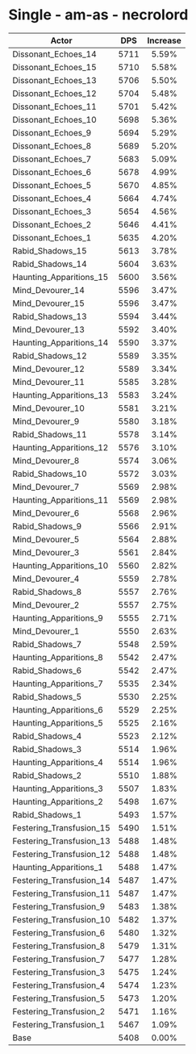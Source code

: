 # Single - am-as - necrolord
| Actor | DPS | Increase |
|---|:---:|:---:|
|Dissonant_Echoes_14|5711|5.59%|
|Dissonant_Echoes_15|5710|5.58%|
|Dissonant_Echoes_13|5706|5.50%|
|Dissonant_Echoes_12|5704|5.48%|
|Dissonant_Echoes_11|5701|5.42%|
|Dissonant_Echoes_10|5698|5.36%|
|Dissonant_Echoes_9|5694|5.29%|
|Dissonant_Echoes_8|5689|5.20%|
|Dissonant_Echoes_7|5683|5.09%|
|Dissonant_Echoes_6|5678|4.99%|
|Dissonant_Echoes_5|5670|4.85%|
|Dissonant_Echoes_4|5664|4.74%|
|Dissonant_Echoes_3|5654|4.56%|
|Dissonant_Echoes_2|5646|4.41%|
|Dissonant_Echoes_1|5635|4.20%|
|Rabid_Shadows_15|5613|3.78%|
|Rabid_Shadows_14|5604|3.63%|
|Haunting_Apparitions_15|5600|3.56%|
|Mind_Devourer_14|5596|3.47%|
|Mind_Devourer_15|5596|3.47%|
|Rabid_Shadows_13|5594|3.44%|
|Mind_Devourer_13|5592|3.40%|
|Haunting_Apparitions_14|5590|3.37%|
|Rabid_Shadows_12|5589|3.35%|
|Mind_Devourer_12|5589|3.34%|
|Mind_Devourer_11|5585|3.28%|
|Haunting_Apparitions_13|5583|3.24%|
|Mind_Devourer_10|5581|3.21%|
|Mind_Devourer_9|5580|3.18%|
|Rabid_Shadows_11|5578|3.14%|
|Haunting_Apparitions_12|5576|3.10%|
|Mind_Devourer_8|5574|3.06%|
|Rabid_Shadows_10|5572|3.03%|
|Mind_Devourer_7|5569|2.98%|
|Haunting_Apparitions_11|5569|2.98%|
|Mind_Devourer_6|5568|2.96%|
|Rabid_Shadows_9|5566|2.91%|
|Mind_Devourer_5|5564|2.88%|
|Mind_Devourer_3|5561|2.84%|
|Haunting_Apparitions_10|5560|2.82%|
|Mind_Devourer_4|5559|2.78%|
|Rabid_Shadows_8|5557|2.76%|
|Mind_Devourer_2|5557|2.75%|
|Haunting_Apparitions_9|5555|2.71%|
|Mind_Devourer_1|5550|2.63%|
|Rabid_Shadows_7|5548|2.59%|
|Haunting_Apparitions_8|5542|2.47%|
|Rabid_Shadows_6|5542|2.47%|
|Haunting_Apparitions_7|5535|2.34%|
|Rabid_Shadows_5|5530|2.25%|
|Haunting_Apparitions_6|5529|2.25%|
|Haunting_Apparitions_5|5525|2.16%|
|Rabid_Shadows_4|5523|2.12%|
|Rabid_Shadows_3|5514|1.96%|
|Haunting_Apparitions_4|5514|1.96%|
|Rabid_Shadows_2|5510|1.88%|
|Haunting_Apparitions_3|5507|1.83%|
|Haunting_Apparitions_2|5498|1.67%|
|Rabid_Shadows_1|5493|1.57%|
|Festering_Transfusion_15|5490|1.51%|
|Festering_Transfusion_13|5488|1.48%|
|Festering_Transfusion_12|5488|1.48%|
|Haunting_Apparitions_1|5488|1.47%|
|Festering_Transfusion_14|5487|1.47%|
|Festering_Transfusion_11|5487|1.47%|
|Festering_Transfusion_9|5483|1.38%|
|Festering_Transfusion_10|5482|1.37%|
|Festering_Transfusion_6|5480|1.32%|
|Festering_Transfusion_8|5479|1.31%|
|Festering_Transfusion_7|5477|1.28%|
|Festering_Transfusion_3|5475|1.24%|
|Festering_Transfusion_4|5474|1.23%|
|Festering_Transfusion_5|5473|1.20%|
|Festering_Transfusion_2|5471|1.16%|
|Festering_Transfusion_1|5467|1.09%|
|Base|5408|0.00%|
